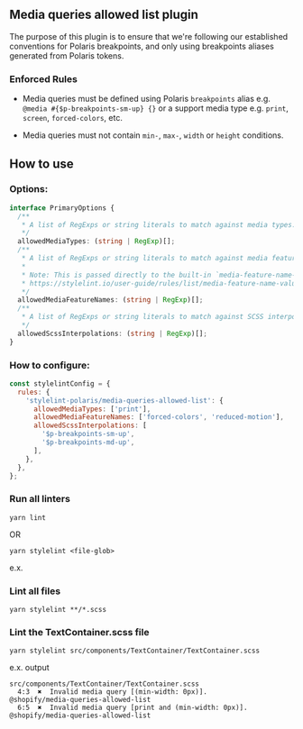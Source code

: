 ## Media queries allowed list plugin

The purpose of this plugin is to ensure that we're following our established conventions for Polaris breakpoints, and only using breakpoints aliases generated from Polaris tokens.

### Enforced Rules

- Media queries must be defined using Polaris `breakpoints` alias e.g. `@media #{$p-breakpoints-sm-up} {}`
  or a support media type e.g. `print`, `screen`, `forced-colors`, etc.

- Media queries must not contain `min-`, `max-`, `width` or `height` conditions.

## How to use

### Options:

```ts
interface PrimaryOptions {
  /**
   * A list of RegExps or string literals to match against media types.
   */
  allowedMediaTypes: (string | RegExp)[];
  /**
   * A list of RegExps or string literals to match against media feature names.
   *
   * Note: This is passed directly to the built-in `media-feature-name-allowed-list` rule.
   * https://stylelint.io/user-guide/rules/list/media-feature-name-value-allowed-list
   */
  allowedMediaFeatureNames: (string | RegExp)[];
  /**
   * A list of RegExps or string literals to match against SCSS interpolation expressions in media queries.
   */
  allowedScssInterpolations: (string | RegExp)[];
}
```

### How to configure:

```js
const stylelintConfig = {
  rules: {
    'stylelint-polaris/media-queries-allowed-list': {
      allowedMediaTypes: ['print'],
      allowedMediaFeatureNames: ['forced-colors', 'reduced-motion'],
      allowedScssInterpolations: [
        '$p-breakpoints-sm-up',
        '$p-breakpoints-md-up',
      ],
    },
  },
};
```

### Run all linters

```
yarn lint
```

OR

```
yarn stylelint <file-glob>
```

e.x.

### Lint all files

```
yarn stylelint **/*.scss
```

### Lint the TextContainer.scss file

```
yarn stylelint src/components/TextContainer/TextContainer.scss
```

e.x. output

```
src/components/TextContainer/TextContainer.scss
  4:3  ✖  Invalid media query [(min-width: 0px)].              @shopify/media-queries-allowed-list
  6:5  ✖  Invalid media query [print and (min-width: 0px)].    @shopify/media-queries-allowed-list
```
